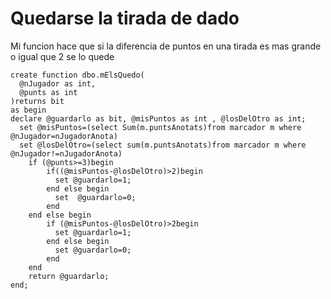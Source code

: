 # Quedarse la tirada de dado
Mi funcion hace que si la diferencia de puntos en una tirada es mas grande o igual que 2 se lo quede
```
create function dbo.mElsQuedo(
  @nJugador as int,
  @punts as int
)returns bit
as begin
declare @guardarlo as bit, @misPuntos as int , @losDelOtro as int;
  set @misPuntos=(select Sum(m.puntsAnotats)from marcador m where @nJugador=nJugadorAnota)
  set @losDelOtro=(select sum(m.puntsAnotats)from marcador m where @nJugador!=nJugadorAnota)
    if (@punts>=3)begin
        if((@misPuntos-@losDelOtro)>2)begin
          set @guardarlo=1;
        end else begin
          set  @guardarlo=0;
        end
    end else begin
        if (@misPuntos-@losDelOtro)>2begin 
          set @guardarlo=1;
        end else begin
          set @guardarlo=0;
        end
    end
    return @guardarlo;
end;
```
